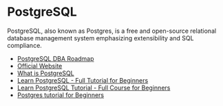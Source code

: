 <DedicatedRoadmap
  href='/postgresql-dba'
  title='PostgreSQL DBA Roadmap'
  description='Click to check the detailed PostgreSQL DBA Roadmap.'
/>

# PostgreSQL

PostgreSQL, also known as Postgres, is a free and open-source relational database management system emphasizing extensibility and SQL compliance.

- [PostgreSQL DBA Roadmap](/postgresql-dba)
- [Official Website](https://www.postgresql.org/)
- [What is PostgreSQL](https://www.geeksforgeeks.org/what-is-postgresql-introduction/)
- [Learn PostgreSQL - Full Tutorial for Beginners](https://www.postgresqltutorial.com/)
- [Learn PostgreSQL Tutorial - Full Course for Beginners](https://www.youtube.com/watch?v=qw--VYLpxG4)
- [Postgres tutorial for Beginners](https://www.youtube.com/watch?v=eMIxuk0nOkU)
